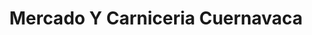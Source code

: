 ---
title: "Mercado Y Carniceria Cuernavaca"
url: /scottsdale/mercado-y-carniceria-cuernavaca/
shop: supermarket
---